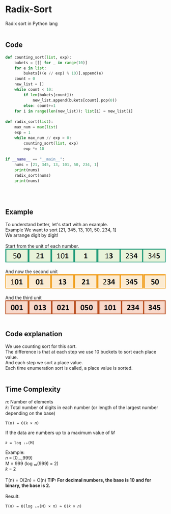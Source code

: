# Radix-Sort
Radix sort in Python lang
<br><br>
## Code
```python
def counting_sort(list, exp):
    bukets = [[] for _ in range(10)]
    for e in list:
        bukets[((e // exp) % 10)].append(e)
    count = 0
    new_list = []
    while count < 10:
        if len(bukets[count]):
            new_list.append(bukets[count].pop(0))
        else: count+=1
    for i in range(len(new_list)): list[i] = new_list[i]

def radix_sort(list):
    max_num = max(list)
    exp = 1
    while max_num // exp > 0:
        counting_sort(list, exp)
        exp *= 10

if __name__ == "__main__":
    nums = [21, 345, 13, 101, 50, 234, 1]
    print(nums)
    radix_sort(nums)
    print(nums)
```
<br><br>
## Example
To understand better, let's start with an example. <br>
Example We want to sort [21, 345, 13, 101, 50, 234, 1] <br>
We arrange digit by digit! <br>
<br> Start from the unit of each number.<br>
![1st unit](./images/1.png)
<br><br> And now the second unit <br>
![1st unit](./images/2.png)
<br><br> And the third unit <br>
![1st unit](./images/3.png)
<br><br>
## Code explanation
We use counting sort for this sort. <br>
The difference is that at each step we use 10 buckets to sort each place value. <br>
And each step we sort a place value. <br>
Each time enumeration sort is called, a place value is sorted.
<br><br>
## Time Complexity
𝑛: Number of elements <br>
𝑘: Total number of digits in each number (or length of the largest number depending on the base) <br>
```
T(n) = O(𝑘 × 𝑛)
```
If the data are numbers up to a maximum value of 𝑀
```
𝑘 = log ₁₀​(M)
```
Example: <br>
𝑛 = [0,..,999] <br>
M = 999 (log ₁₀​(999) = 2) <br>
𝑘 = 2 <br><br>
T(n) = O(2n) = O(n)
**TIP: For decimal numbers, the base is 10 and for binary, the base is 2.** <br><br>
Result: <br>
```
T(𝑛) = O(log ₁₀​(M) × 𝑛) ≈ O(𝑘 × 𝑛)
```
